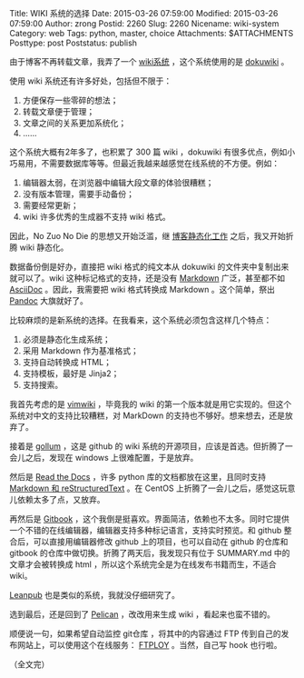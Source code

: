 Title: WIKI 系统的选择
Date: 2015-03-26 07:59:00
Modified: 2015-03-26 07:59:00
Author: zrong
Postid: 2260
Slug: 2260
Nicename: wiki-system
Category: web
Tags: python, master, choice
Attachments: $ATTACHMENTS
Posttype: post
Poststatus: publish

由于博客不再转载文章，我弄了一个 [wiki系统][1] ，这个系统使用的是 [dokuwiki][2] 。

使用 wiki 系统还有许多好处，包括但不限于：

1. 方便保存一些零碎的想法；
2. 转载文章便于管理；
3. 文章之间的关系更加系统化；
4. ……

这个系统大概有2年多了，也积累了 300 篇 wiki ，dokuwiki 有很多优点，例如小巧易用，不需要数据库等等。但最近我越来越感觉在线系统的不方便。例如：

1. 编辑器太弱，在浏览器中编辑大段文章的体验很糟糕；
2. 没有版本管理，需要手动备份；
3. 需要经常更新；
4. wiki 许多优秀的生成器不支持 wiki 格式。

因此，No Zuo No Die 的思想又开始泛滥，继 [博客静态化工作][3] 之后，我又开始折腾 wiki 静态化。

数据备份倒是好办，直接把 wiki 格式的纯文本从 dokuwiki 的文件夹中复制出来就可以了。wiki 这种标记格式的支持，还是没有 [Markdown][12] 广泛，甚至都不如 [AsciiDoc][11] 。因此，我需要把 wiki 格式转换成 Markdown 。这个简单，祭出 [Pandoc][13] 大旗就好了。

比较麻烦的是新系统的选择。在我看来，这个系统必须包含这样几个特点：<!--more-->

1. 必须是静态化生成系统；
2. 采用 Markdown 作为基准格式；
3. 支持自动转换成 HTML；
4. 支持模板，最好是 Jinja2；
5. 支持搜索。

我首先考虑的是 [vimwiki][14] ，毕竟我的 wiki 的第一个版本就是用它实现的。但这个系统对中文的支持比较糟糕，对 MarkDown 的支持也不够好。想来想去，还是放弃了。

接着是 [gollum][4] ，这是 github 的 wiki 系统的开源项目，应该是首选。但折腾了一会儿之后，发现在 windows 上很难配置，于是放弃。

然后是 [Read the Docs][5] ，许多 python 库的文档都放在这里，且同时支持 [Markdown 和 reStructuredText][6] 。在 CentOS 上折腾了一会儿之后，感觉这玩意儿依赖太多了点，又放弃。

再然后是 [Gitbook][7] ，这个我倒是挺喜欢。界面简洁，依赖也不太多。同时它提供一个不错的在线编辑器，编辑器支持多种标记语言，支持实时预览。和 github 整合后，可以直接用编辑器修改 github 上的项目，也可以自动在 github 的仓库和 gitbook 的仓库中做切换。折腾了两天后，我发现只有位于 SUMMARY.md 中的文章才会被转换成 html ，所以这个系统完全是为在线发布书籍而生，不适合 wiki。

[Leanpub][8] 也是类似的系统，我就没仔细研究了。

选到最后，还是回到了 [Pelican][9] ，改改用来生成 wiki ，看起来也蛮不错的。

顺便说一句，如果希望自动监控 git仓库 ，将其中的内容通过 FTP 传到自己的发布网站上，可以使用这个在线服务： [FTPLOY][10] 。当然，自己写 hook 也行啦。

（全文完）

[1]: http://wiki.zengrong.net
[2]: https://www.dokuwiki.org
[3]: http://zengrong.net/post/2187.htm
[4]: https://github.com/gollum/gollum
[5]: https://readthedocs.org/
[6]: http://zengrong.net/post/2185.htm
[7]: https://www.gitbook.com/
[8]: https://leanpub.com/
[9]: https://github.com/getpelican/pelican
[10]: https://ftploy.com/
[11]: http://asciidoc.org/
[12]: http://daringfireball.net/projects/markdown/
[13]: http://johnmacfarlane.net/pandoc/
[14]: http://zengrong.net/post/1620.htm
